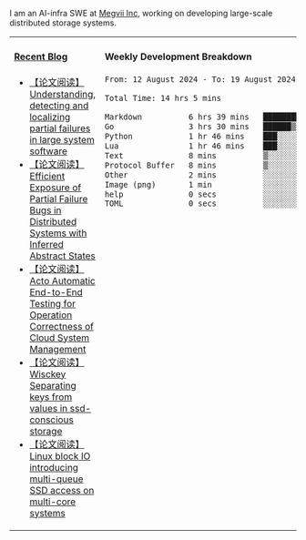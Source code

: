 I am an AI-infra SWE at [Megvii Inc](https://en.megvii.com/), working on developing large-scale distributed storage systems.

<table width="960px">
<tr>
<td valign="top" width="50%">

#### <a href="https://www.kongjun18.me" target="_blank">Recent Blog</a>

<!-- BLOG-POST-LIST:START -->
- [【论文阅读】Understanding, detecting and localizing partial failures in large system software](https://kongjun18.github.io/posts/understanding-detecting-and-localizing-partial-failures-in-large-system-software/)
- [【论文阅读】Efficient Exposure of Partial Failure Bugs in Distributed Systems with Inferred Abstract States](https://kongjun18.github.io/posts/efficient-exposure-of-partial-failure-bugs-in-distributed-systems-with-inferred-abstract-states/)
- [【论文阅读】Acto Automatic End-to-End Testing for Operation Correctness of Cloud System Management](https://kongjun18.github.io/posts/acto-automatic-end-to-end-testing-for-operation-correctness-of-cloud-system-management/)
- [【论文阅读】Wisckey Separating keys from values in ssd-conscious storage](https://kongjun18.github.io/posts/wisckey-separating-keys-from-values-in-ssd-conscious-storage/)
- [【论文阅读】Linux block IO introducing multi-queue SSD access on multi-core systems](https://kongjun18.github.io/posts/linux-block-io-introducing-multi-queue-ssd-access-on-multi-core-systems/)
<!-- BLOG-POST-LIST:END -->

</td>
<td valign="top" width="50%">

#### Weekly Development Breakdown

<!--START_SECTION:waka-->

```txt
From: 12 August 2024 - To: 19 August 2024

Total Time: 14 hrs 5 mins

Markdown          6 hrs 39 mins   ███████████▓░░░░░░░░░░░░░   47.30 %
Go                3 hrs 30 mins   ██████▒░░░░░░░░░░░░░░░░░░   24.92 %
Python            1 hr 46 mins    ███░░░░░░░░░░░░░░░░░░░░░░   12.57 %
Lua               1 hr 46 mins    ███░░░░░░░░░░░░░░░░░░░░░░   12.54 %
Text              8 mins          ▒░░░░░░░░░░░░░░░░░░░░░░░░   01.02 %
Protocol Buffer   8 mins          ▒░░░░░░░░░░░░░░░░░░░░░░░░   00.99 %
Other             2 mins          ░░░░░░░░░░░░░░░░░░░░░░░░░   00.25 %
Image (png)       1 min           ░░░░░░░░░░░░░░░░░░░░░░░░░   00.16 %
help              0 secs          ░░░░░░░░░░░░░░░░░░░░░░░░░   00.09 %
TOML              0 secs          ░░░░░░░░░░░░░░░░░░░░░░░░░   00.06 %
```

<!--END_SECTION:waka-->
</td>
</tr>

</table>
